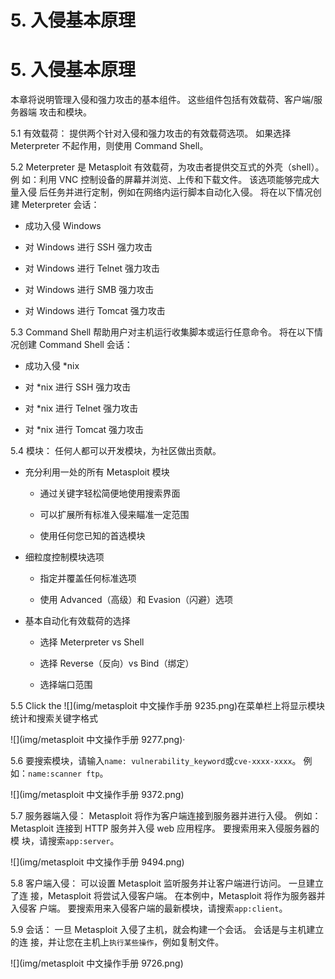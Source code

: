 # 5\. 入侵基本原理

# 5\. 入侵基本原理

本章将说明管理入侵和强力攻击的基本组件。 这些组件包括有效载荷、客户端/服务器端 攻击和模块。

5.1 有效载荷： 提供两个针对入侵和强力攻击的有效载荷选项。 如果选择 Meterpreter 不起作用，则使用 Command Shell。

5.2 Meterpreter 是 Metasploit 有效载荷，为攻击者提供交互式的外壳（shell）。例 如：利用 VNC 控制设备的屏幕并浏览、上传和下载文件。 该选项能够完成大量入侵 后任务并进行定制，例如在网络内运行脚本自动化入侵。 将在以下情况创建 Meterpreter 会话：

*   成功入侵 Windows

*   对 Windows 进行 SSH 强力攻击

*   对 Windows 进行 Telnet 强力攻击

*   对 Windows 进行 SMB 强力攻击

*   对 Windows 进行 Tomcat 强力攻击

5.3 Command Shell 帮助用户对主机运行收集脚本或运行任意命令。 将在以下情况创建 Command Shell 会话：

*   成功入侵 *nix

*   对 *nix 进行 SSH 强力攻击

*   对 *nix 进行 Telnet 强力攻击

*   对 *nix 进行 Tomcat 强力攻击

5.4 模块： 任何人都可以开发模块，为社区做出贡献。

*   充分利用一处的所有 Metasploit 模块

    *   通过关键字轻松简便地使用搜索界面

    *   可以扩展所有标准入侵来瞄准一定范围

    *   使用任何您已知的首选模块

*   细粒度控制模块选项

    *   指定并覆盖任何标准选项

    *   使用 Advanced（高级）和 Evasion（闪避）选项

*   基本自动化有效载荷的选择

    *   选择 Meterpreter vs Shell

    *   选择 Reverse（反向）vs Bind（绑定）

    *   选择端口范围

5.5 Click the ![](img/metasploit 中文操作手册 9235.png)在菜单栏上将显示模块统计和搜索关键字格式

![](img/metasploit 中文操作手册 9277.png)·

5.6 要搜索模块，请输入`name: vulnerability_keyword`或`cve-xxxx-xxxx`。 例 如：`name:scanner ftp`。

![](img/metasploit 中文操作手册 9372.png)

5.7 服务器端入侵： Metasploit 将作为客户端连接到服务器并进行入侵。 例如： Metasploit 连接到 HTTP 服务并入侵 web 应用程序。 要搜索用来入侵服务器的模 块，请搜索`app:server`。

![](img/metasploit 中文操作手册 9494.png)

5.8 客户端入侵： 可以设置 Metasploit 监听服务并让客户端进行访问。 一旦建立了连 接，Metasploit 将尝试入侵客户端。 在本例中，Metasploit 将作为服务器并入侵客 户端。 要搜索用来入侵客户端的最新模块，请搜索`app:client`。

5.9 会话： 一旦 Metasploit 入侵了主机，就会构建一个会话。 会话是与主机建立的连 接，并让您在主机上`执行某些操作`，例如复制文件。

![](img/metasploit 中文操作手册 9726.png)
